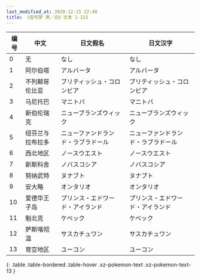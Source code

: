 ```yaml
---
last_modified_at: 2020-12-15 22:48
title: 《宝可梦 黑／白》文本 1-215
---
```

| 编号 | 中文 | 日文假名 | 日文汉字 |
| ---- | ---- | ---- | --- |
| 0 | 无 | なし | なし |
| 1 | 阿尔伯塔 | アルバータ | アルバータ |
| 2 | 不列颠哥伦比亚 | ブリティッシュ・コロンビア | ブリティッシュ・コロンビア |
| 3 | 马尼托巴 | マニトバ | マニトバ |
| 4 | 新伯伦瑞克 | ニューブランズウィック | ニューブランズウィック |
| 5 | 纽芬兰与拉布拉多 | ニューファンドランド・ラブラドール | ニューファンドランド・ラブラドール |
| 6 | 西北地区 | ノースウエスト | ノースウエスト |
| 7 | 新斯科舍 | ノバスコシア | ノバスコシア |
| 8 | 努纳武特 | ヌナブト | ヌナブト |
| 9 | 安大略 | オンタリオ | オンタリオ |
| 10 | 爱德华王子岛 | プリンス・エドワード・アイランド | プリンス・エドワード・アイランド |
| 11 | 魁北克 | ケベック | ケベック |
| 12 | 萨斯喀彻温 | サスカチュワン | サスカチュワン |
| 13 | 育空地区 | ユーコン | ユーコン |
{: .table .table-bordered .table-hover .xz-pokemon-text .xz-pokemon-text-13 }